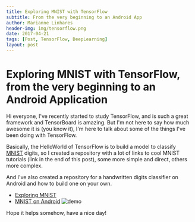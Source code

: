 ```yaml
---
title: Exploring MNIST with TensorFlow
subtitle: From the very beginning to an Android App
author: Marianne Linhares
header-img: img/tensorflow.png
date: 2017-04-21
tags: [Post, TensorFlow, DeepLearning]
layout: post
---
```


# Exploring MNIST with TensorFlow, from the very beginning to an Android Application

Hi everyone, I've recently started to study TensorFlow, and is such a great
framework and TensorBoard is amazing. But I'm not here to say how much awesome
it is (you know it), I'm here to talk about some of the things I've been doing
with TensorFlow.

Basically, the HelloWorld of TensorFlow is to build a model to classify [MNIST](http://yann.lecun.com/exdb/mnist/) digits, so I created a repository
with a lot of links to cool MNIST tutorials (link in the end of this post),
some more simple and direct, others more complex.

And I've also created a repository for a handwritten digits classifier on
Android and how to build one on your own.

  * [Exploring MNIST](https://github.com/mari-linhares/mnist-tensorflow)
  * [MNIST on Android](https://github.com/mari-linhares/mnist-android-tensorflow)
![demo](https://mariannelinhares.files.wordpress.com/2017/04/demo.png)

Hope it helps somehow, have a nice day!
